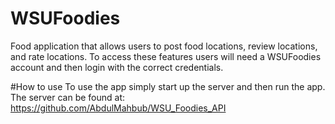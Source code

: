 # WSUFoodies

Food application that allows users to post food locations, review locations, and rate locations. To access these features
users will need a WSUFoodies account and then login with the correct credentials.

#How to use
To use the app simply start up the server and then run the app. The server can be found at: https://github.com/AbdulMahbub/WSU_Foodies_API
